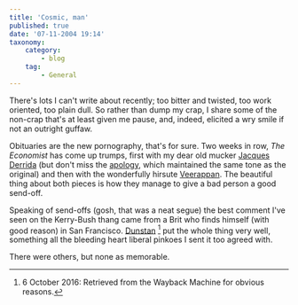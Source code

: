 ```yaml
---
title: 'Cosmic, man'
published: true
date: '07-11-2004 19:14'
taxonomy:
    category:
        - blog
    tag:
        - General
---
```


There's lots I can't write about recently; too bitter and twisted, too work oriented, too plain dull. So rather than dump my crap, I share some of the non-crap that's at least given me pause, and, indeed, elicited a wry smile if not an outright guffaw.

Obituaries are the new pornography, that's for sure. Two weeks in row, _The Economist_ has come up trumps, first with my dear old mucker [Jacques Derrida](http://www.economist.com/displaystory.cfm?story_id=3308320) (but don't miss the [apology](http://www.economist.com/displaystory.cfm?story_id=3352746), which maintained the same tone as the original) and then with the wonderfully hirsute [Veerappan](http://www.economist.com/displaystory.cfm?story_id=3329040).  The beautiful thing about both pieces is how they manage to give a bad person a good send-off.

Speaking of send-offs (gosh, that was a neat segue) the best comment I've seen on the Kerry-Bush thang came from a Brit who finds himself (with good reason) in San Francisco. [Dunstan](https://web.archive.org/web/20041115175249/http://1976design.com/blog/archive/2004/11/04/final-thoughts-us-elections/) [^1] put the whole thing very well, something all the bleeding heart liberal pinkoes I sent it too agreed with.

There were others, but none as memorable.

[^1]: 6 October 2016: Retrieved from the Wayback Machine for obvious reasons.